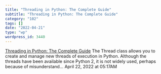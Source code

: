 ```yaml
---
title: "Threading in Python: The Complete Guide"
subtitle: "Threading in Python: The Complete Guide"
category: "102"
tags: []
date: "2022-04-21"
type: "wp"
wordpress_id: 3440
---
```

[ Threading in Python: The Complete Guide](https://superfastpython.com/threading-in-python/)
 The Thread class allows you to create and manage new threads of execution in Python. Although the threads have been available since Python 2, it is not widely used, perhaps because of misunderstand…
April 22, 2022 at 05:17AM